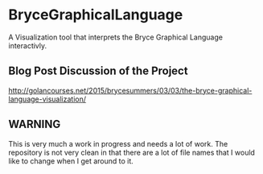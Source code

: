 # BryceGraphicalLanguage
A Visualization tool that interprets the Bryce Graphical Language interactivly.

Blog Post Discussion of the Project
-----------------------------------
http://golancourses.net/2015/brycesummers/03/03/the-bryce-graphical-language-visualization/


WARNING
------
This is very much a work in progress and needs a lot of work. The repository is not very clean in that there are a lot of file names that I would like to change when I get around to it.
